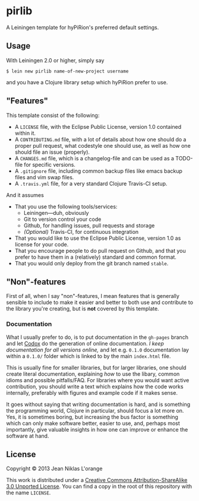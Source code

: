 # pirlib

A Leiningen template for hyPiRion's preferred default settings.

## Usage

With Leiningen 2.0 or higher, simply say

```shell
$ lein new pirlib name-of-new-project username
```

and you have a Clojure library setup which hyPiRion prefer to use.

## "Features"

This template consist of the following:

* A `LICENSE` file, with the Eclipse Public License, version 1.0 contained
  within it.
* A `CONTRIBUTING.md` file, with a lot of details about how one should do a
  proper pull request, what codestyle one should use, as well as how one should
  file an issue (properly).
* A `CHANGES.md` file, which is a changelog-file and can be used as a TODO-file
  for specific versions.
* A `.gitignore` file, including common backup files like emacs backup files and
  vim swap files.
* A `.travis.yml` file, for a very standard Clojure Travis-CI setup.

And it assumes

* That you use the following tools/services:
  * Leiningen—duh, obviously
  * Git to version control your code
  * Github, for handling issues, pull requests and storage
  * *(Optional)* Travis-CI, for continuous integration
* That you would like to use the Eclipse Public License, version 1.0 as license
  for your code.
* That you encourage people to do pull request on Github, and that you prefer to
  have them in a (relatively) standard and common format.
* That you would only deploy from the git branch named `stable`.

## "Non"-features

First of all, when I say "non"-features, I mean features that is generally
sensible to include to make it easier and better to both use and contribute to
the library you're creating, but is **not** covered by this template.

### Documentation

What I usually prefer to do, is to put documentation in the `gh-pages` branch
and let [Codox][] do the generation of online documentation. *I keep
documentation for all versions online,* and let e.g. `0.1.0` documentation lay
within a `0.1.0/` folder which is linked to by the main `index.html` file.

This is usually fine for smaller libraries, but for larger libraries, one should
create literal documentation, explaining *how* to use the libary, common idioms
and possible pitfalls/FAQ. For libraries where you would want active
contribution, you should write a text which explains how the code works
internally, preferably with figures and example code if it makes sense.

It goes without saying that writing documentation is hard, and is something the
programming world, Clojure in particular, should focus a lot more on. Yes, it is
sometimes boring, but increasing the bus factor is something which can only make
software better, easier to use, and, perhaps most importantly, give valuable
insights in how one can improve or enhance the software at hand.

[codox]: https://www.github.com/weavejester/codox "Codox, by Weavejester."

## License

Copyright © 2013 Jean Niklas L'orange

This work is distributed under a
[Creative Commons Attribution-ShareAlike 3.0 Unported License][license]. You can
find a copy in the root of this repository with the name `LICENSE`.

[license]: http://creativecommons.org/licenses/by-sa/3.0/
